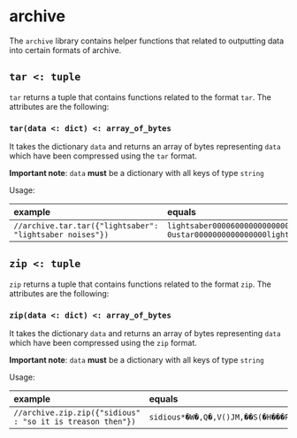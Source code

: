# archive

The `archive` library contains helper functions that related to outputting data into
certain formats of archive.

## `tar <: tuple`

`tar` returns a tuple that contains functions related to the format `tar`. The
attributes are the following:

### `tar(data <: dict) <: array_of_bytes`

It takes the dictionary `data` and returns an array of bytes representing `data`
which have been compressed using the `tar` format.

**Important note**: `data` **must** be a dictionary with all keys of type `string`

Usage:

| example | equals |
|:-|:-|
| `//archive.tar.tar({"lightsaber": "lightsaber noises"})` | `lightsaber0000600000000000000000000000002100000000000011235 0ustar0000000000000000lightsaber noises` |

## `zip <: tuple`

`zip` returns a tuple that contains functions related to the format `zip`. The
attributes are the following:

### `zip(data <: dict) <: array_of_bytes`

It takes the dictionary `data` and returns an array of bytes representing `data`
which have been compressed using the `zip` format.

**Important note**: `data` **must** be a dictionary with all keys of type `string`

Usage:

| example | equals |
|:-|:-|
| `//archive.zip.zip({"sidious" : "so it is treason then"})` | `sidious*�W�,Q�,V()JM,��S(�H���P˘l(˘l(sidiousPK5P` |
